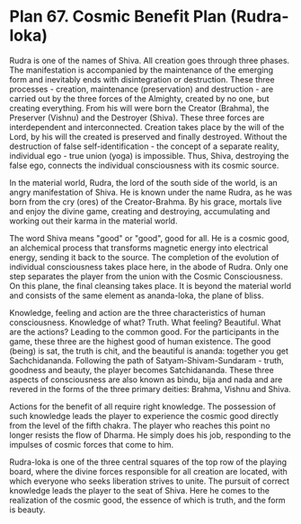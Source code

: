 # Plan 67. Cosmic Benefit Plan (Rudra-loka)

Rudra is one of the names of Shiva. All creation goes through three phases. The manifestation is accompanied by the maintenance of the emerging form and inevitably ends with disintegration or destruction. These three processes - creation, maintenance (preservation) and destruction - are carried out by the three forces of the Almighty, created by no one, but creating everything. From his will were born the Creator (Brahma), the Preserver (Vishnu) and the Destroyer (Shiva). These three forces are interdependent and interconnected. Creation takes place by the will of the Lord, by his will the created is preserved and finally destroyed. Without the destruction of false self-identification - the concept of a separate reality, individual ego - true union (yoga) is impossible. Thus, Shiva, destroying the false ego, connects the individual consciousness with its cosmic source.

In the material world, Rudra, the lord of the south side of the world, is an angry manifestation of Shiva. He is known under the name Rudra, as he was born from the cry (ores) of the Creator-Brahma. By his grace, mortals live and enjoy the divine game, creating and destroying, accumulating and working out their karma in the material world.

The word Shiva means "good" or "good", good for all. He is a cosmic good, an alchemical process that transforms magnetic energy into electrical energy, sending it back to the source. The completion of the evolution of individual consciousness takes place here, in the abode of Rudra. Only one step separates the player from the union with the Cosmic Consciousness. On this plane, the final cleansing takes place. It is beyond the material world and consists of the same element as ananda-loka, the plane of bliss.

Knowledge, feeling and action are the three characteristics of human consciousness. Knowledge of what? Truth. What feeling? Beautiful. What are the actions? Leading to the common good. For the participants in the game, these three are the highest good of human existence. The good (being) is sat, the truth is chit, and the beautiful is ananda: together you get Sachchidananda. Following the path of Satyam-Shivam-Sundaram - truth, goodness and beauty, the player becomes Satchidananda. These three aspects of consciousness are also known as bindu, bija and nada and are revered in the forms of the three primary deities: Brahma, Vishnu and Shiva.

Actions for the benefit of all require right knowledge. The possession of such knowledge leads the player to experience the cosmic good directly from the level of the fifth chakra. The player who reaches this point no longer resists the flow of Dharma. He simply does his job, responding to the impulses of cosmic forces that come to him.

Rudra-loka is one of the three central squares of the top row of the playing board, where the divine forces responsible for all creation are located, with which everyone who seeks liberation strives to unite. The pursuit of correct knowledge leads the player to the seat of Shiva. Here he comes to the realization of the cosmic good, the essence of which is truth, and the form is beauty.
